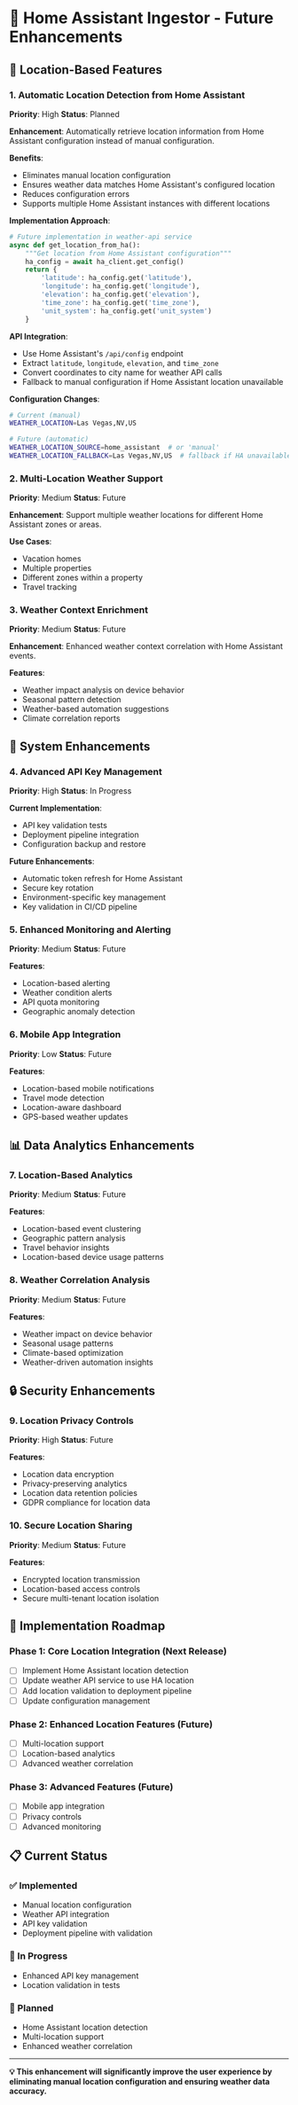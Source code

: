# 🚀 Home Assistant Ingestor - Future Enhancements

## 📍 **Location-Based Features**

### **1. Automatic Location Detection from Home Assistant**
**Priority**: High
**Status**: Planned

**Enhancement**: Automatically retrieve location information from Home Assistant configuration instead of manual configuration.

**Benefits**:
- Eliminates manual location configuration
- Ensures weather data matches Home Assistant's configured location
- Reduces configuration errors
- Supports multiple Home Assistant instances with different locations

**Implementation Approach**:
```python
# Future implementation in weather-api service
async def get_location_from_ha():
    """Get location from Home Assistant configuration"""
    ha_config = await ha_client.get_config()
    return {
        'latitude': ha_config.get('latitude'),
        'longitude': ha_config.get('longitude'),
        'elevation': ha_config.get('elevation'),
        'time_zone': ha_config.get('time_zone'),
        'unit_system': ha_config.get('unit_system')
    }
```

**API Integration**:
- Use Home Assistant's `/api/config` endpoint
- Extract `latitude`, `longitude`, `elevation`, and `time_zone`
- Convert coordinates to city name for weather API calls
- Fallback to manual configuration if Home Assistant location unavailable

**Configuration Changes**:
```bash
# Current (manual)
WEATHER_LOCATION=Las Vegas,NV,US

# Future (automatic)
WEATHER_LOCATION_SOURCE=home_assistant  # or 'manual'
WEATHER_LOCATION_FALLBACK=Las Vegas,NV,US  # fallback if HA unavailable
```

### **2. Multi-Location Weather Support**
**Priority**: Medium
**Status**: Future

**Enhancement**: Support multiple weather locations for different Home Assistant zones or areas.

**Use Cases**:
- Vacation homes
- Multiple properties
- Different zones within a property
- Travel tracking

### **3. Weather Context Enrichment**
**Priority**: Medium
**Status**: Future

**Enhancement**: Enhanced weather context correlation with Home Assistant events.

**Features**:
- Weather impact analysis on device behavior
- Seasonal pattern detection
- Weather-based automation suggestions
- Climate correlation reports

## 🔧 **System Enhancements**

### **4. Advanced API Key Management**
**Priority**: High
**Status**: In Progress

**Current Implementation**:
- API key validation tests
- Deployment pipeline integration
- Configuration backup and restore

**Future Enhancements**:
- Automatic token refresh for Home Assistant
- Secure key rotation
- Environment-specific key management
- Key validation in CI/CD pipeline

### **5. Enhanced Monitoring and Alerting**
**Priority**: Medium
**Status**: Future

**Features**:
- Location-based alerting
- Weather condition alerts
- API quota monitoring
- Geographic anomaly detection

### **6. Mobile App Integration**
**Priority**: Low
**Status**: Future

**Features**:
- Location-based mobile notifications
- Travel mode detection
- Location-aware dashboard
- GPS-based weather updates

## 📊 **Data Analytics Enhancements**

### **7. Location-Based Analytics**
**Priority**: Medium
**Status**: Future

**Features**:
- Location-based event clustering
- Geographic pattern analysis
- Travel behavior insights
- Location-based device usage patterns

### **8. Weather Correlation Analysis**
**Priority**: Medium
**Status**: Future

**Features**:
- Weather impact on device behavior
- Seasonal usage patterns
- Climate-based optimization
- Weather-driven automation insights

## 🔒 **Security Enhancements**

### **9. Location Privacy Controls**
**Priority**: High
**Status**: Future

**Features**:
- Location data encryption
- Privacy-preserving analytics
- Location data retention policies
- GDPR compliance for location data

### **10. Secure Location Sharing**
**Priority**: Medium
**Status**: Future

**Features**:
- Encrypted location transmission
- Location-based access controls
- Secure multi-tenant location isolation

## 🚀 **Implementation Roadmap**

### **Phase 1: Core Location Integration (Next Release)**
- [ ] Implement Home Assistant location detection
- [ ] Update weather API service to use HA location
- [ ] Add location validation to deployment pipeline
- [ ] Update configuration management

### **Phase 2: Enhanced Location Features (Future)**
- [ ] Multi-location support
- [ ] Location-based analytics
- [ ] Advanced weather correlation

### **Phase 3: Advanced Features (Future)**
- [ ] Mobile app integration
- [ ] Privacy controls
- [ ] Advanced monitoring

## 📋 **Current Status**

### **✅ Implemented**
- Manual location configuration
- Weather API integration
- API key validation
- Deployment pipeline with validation

### **🔄 In Progress**
- Enhanced API key management
- Location validation in tests

### **📅 Planned**
- Home Assistant location detection
- Multi-location support
- Enhanced weather correlation

---

**💡 This enhancement will significantly improve the user experience by eliminating manual location configuration and ensuring weather data accuracy.**
